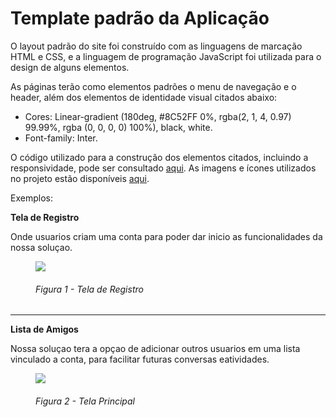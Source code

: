 # Template padrão da Aplicação

O layout padrão do site foi construído com as linguagens de marcação HTML e CSS, e a linguagem de programação JavaScript foi utilizada para o design de alguns elementos.

As páginas terão como elementos padrões o menu de navegação e o header, além dos elementos de identidade visual citados abaixo:

<ul>
<li>Cores: Linear-gradient (180deg, #8C52FF 0%, rgba(2, 1, 4, 0.97) 99.99%, rgba (0, 0, 0, 0) 100%), black, white.</li>
<li>Font-family: Inter.</li>
</ul>
  
O código utilizado para a construção dos elementos citados, incluindo a responsividade, pode ser consultado <a href="https://github.com/ICEI-PUC-Minas-PMV-ADS/MatchFinder-Turma4-Grupo4/tree/main/codigo-fonte">aqui</a>. As imagens e ícones utilizados no projeto estão disponíveis <a href="https://github.com/ICEI-PUC-Minas-PMV-ADS/MatchFinder-Turma4-Grupo4/tree/main/documentos/img">aqui</a>.

Exemplos:

<b>Tela de Registro</b>
<p>Onde usuarios criam uma conta para poder dar inicio as funcionalidades da nossa soluçao.</p>
<figure> 
  <p><img src="![tela_registre-se](https://github.com/ICEI-PUC-Minas-PMV-ADS/ads-e1-exemplo-vida-de-estudante/assets/145401221/9ca5e2cb-93ae-4513-a44e-f22f8e6af026)">
  <figcaption> <h6>Figura 1 - Tela de Registro</h6></figcaption>  
</figure></p>
<hr>
<b>Lista de Amigos</b>
<p>Nossa soluçao tera a opçao de adicionar outros usuarios em uma lista vinculado a conta, para facilitar futuras conversas eatividades.</p>
<p><figure> 
  <img src="https://user-images.githubusercontent.com/81182674/167681053-7715d698-610b-4717-8eca-79484ca4f596.png">
  <figcaption><h6>Figura 2 - Tela Principal</h6>      
</figure></p> 
